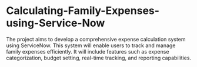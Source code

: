 # Calculating-Family-Expenses-using-Service-Now
The project aims to develop a comprehensive expense calculation system using ServiceNow. This system will enable users to track and manage family expenses efficiently. It will include features such as expense categorization, budget setting, real-time tracking, and reporting capabilities. 
